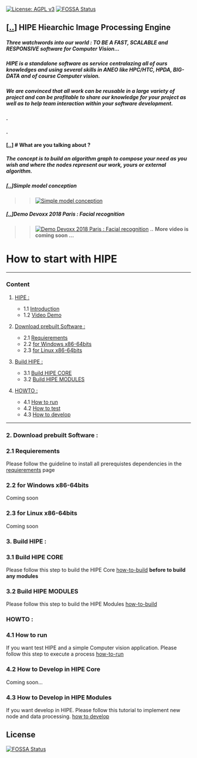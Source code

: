 [1]: #-hipe-hiearchic-image-processing-engine
[11]: #-hipe-hiearchic-image-processing-engine
[12]: #simple-model-conception
[2]: #2-download-prebuilt-software-
[21]: #21-requierements
[22]: #22-for-windows-x86-64bits
[23]: #23-for-linux-x86-64bits
[3]: #3-build-hipe-
[31]: #31-build-hipe-core
[32]: #32-build-hipe-modules
[4]: #howto-
[41]: #41-how-to-run
[42]: #42-how-to-develop-in-hipe-core
[43]: #43-how-to-develop-in-hipe-modules

[![License: AGPL v3](https://img.shields.io/badge/License-AGPL%20v3-blue.svg)](https://www.gnu.org/licenses/agpl-3.0)
[![FOSSA Status](https://app.fossa.io/api/projects/git%2Bgithub.com%2Fwkirschenmann%2FHIPE.svg?type=shield)](https://app.fossa.io/projects/git%2Bgithub.com%2Fwkirschenmann%2FHIPE?ref=badge_shield)
## [[..][1]] HIPE Hiearchic Image Processing Engine
##### Three watchwords into our world : TO BE A **FAST**, **SCALABLE** and **RESPONSIVE** software for **Computer Vision**...

##### HIPE is a standalone software as service centralazing all of ours knowledges and using several skills in ANEO like HPC/HTC, HPDA, BIG-DATA and of course Computer vision.

##### We are convinced that all work can be reusable in a large variety of project and can be profitable to share our knowledge for your project as well as to help team interaction within your software development.
#### .
#### .
#### [[..][1]] # **What are you talking about ?**
##### The concept is to build an algorithm graph to compose your need as you wish and where the nodes represent our work, yours or external algorithm.

 
##### [[..][1]]__**Simple model conception**__

>> [![Simple model conception](http://img.youtube.com/vi/NgPpJBbO3K0/0.jpg)](http://www.youtube.com/watch?v=NgPpJBbO3K0)


##### [[..][1]]__**Demo Devoxx 2018 Paris : Facial recognition**__

>> [![Demo Devoxx 2018 Paris : Facial recognition](http://img.youtube.com/vi/zphhtP0VNTU/0.jpg)](http://www.youtube.com/watch?v=zphhtP0VNTU)
**..**
**More video is coming soon ...**

How to start with HIPE
==================
___________________________
### Content
1. [HIPE :][1]
    * 1.1 [Introduction][11]
    * 1.2 [Video Demo][12]

2. [Download prebuilt Software :][2]
    * 2.1 [Requierements][21]
    * 2.2 [for Windows x86-64bits][22]
    * 2.3 [for Linux x86-64bits][23]

3. [Build HIPE :][3]
    * 3.1 [Build HIPE CORE][31]
    * 3.2 [Build HIPE MODULES][32]

4. [HOWTO : ][4]
    * 4.1 [How to run][41]
    * 4.2 [How to test][42]
    * 4.3 [How to develop][43]

_______________________

### 2. Download prebuilt Software :
### 2.1 Requierements
Please follow the guideline to install all prerequistes dependencies in the [requierements](wiki/Requierements.md) page
### 2.2 for Windows x86-64bits
Coming soon
### 2.3 for Linux x86-64bits
Coming soon

### 3. Build HIPE :
### 3.1 Build HIPE CORE
Please follow this step to build the HIPE Core [how-to-build](wiki/Howto-Build/HowTo-build.md) **before to build any modules**
### 3.2 Build HIPE MODULES
Please follow this step to build the HIPE Modules [how-to-build](wiki/Howto-Build/HowTo-build.md)

### HOWTO :
### 4.1 How to run
If you want test HIPE and a simple Computer vision application. Please follow this step to execute a process [how-to-run](wiki/Howto-Run/HowTo-Use.md)

### 4.2 How to Develop in HIPE Core
Coming soon...

### 4.3 How to Develop in HIPE Modules
If you want develop in HIPE. Please follow this tutorial to implement new node and data processing. [how to develop](wiki/Howto-Develop/HowTo-Develop.md)


## License
[![FOSSA Status](https://app.fossa.io/api/projects/git%2Bgithub.com%2Fwkirschenmann%2FHIPE.svg?type=large)](https://app.fossa.io/projects/git%2Bgithub.com%2Fwkirschenmann%2FHIPE?ref=badge_large)